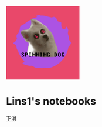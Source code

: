 <img src="https://github.com/linkins1/MyNoteBooks/blob/master/SPINNING%20DOG.jpg" width="200" height="200"/>
</p>

<h1> Lins1's notebooks </h1>

[下滑](#LinsNoteBooks)
